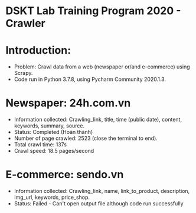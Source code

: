 # DSKT Lab Training Program 2020 - Crawler

# Introduction: 
  + Problem: Crawl data from a web (newspaper or/and e-commerce) using Scrapy.
  + Code run in Python 3.7.8, using Pycharm Community 2020.1.3.

# Newspaper: 24h.com.vn
  + Information collected: Crawling_link, title, time (public date), content, keywords, summary, source.
  + Status: Completed (Hoàn thành)
  + Number of page crawled: 2523 (close the terminal to end).
  + Total crawl time: 137s
  + Crawl speed: 18.5 pages/second

# E-commerce: sendo.vn 
  + Information collected: Crawling_link, name, link_to_product, description, img_url, keywords, price_shop.
  + Status: Failed - Can't open output file although code run successfully
            

